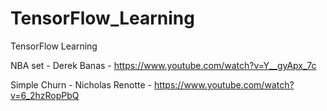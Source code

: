 # TensorFlow_Learning
TensorFlow Learning

NBA set - Derek Banas - https://www.youtube.com/watch?v=Y__gyApx_7c

Simple Churn - Nicholas Renotte - https://www.youtube.com/watch?v=6_2hzRopPbQ
